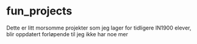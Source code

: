 # fun_projects
Dette er litt morsomme projekter som jeg lager for tidligere IN1900 elever, blir oppdatert forløpende til jeg ikke har noe mer
